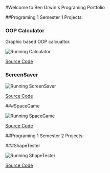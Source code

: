 #Welcome to Ben Urwin's Programing Portfolio

##Programing 1 Semester 1 Projects:

### OOP Calculator

Graphic based OOP calcualtor. 

![Running Calculator]()

[Source Code]()

### ScreenSaver

![Running ScreenSaver]()

[Source Code]()

###SpaceGame

![Running SpaceGame]()

[Source Code]()

##Programing 1 Semester 2 Projects:

###ShapeTester

![Running ShapeTester]()

[Source Code]()
